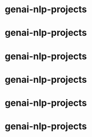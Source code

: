 # genai-nlp-projects
# genai-nlp-projects
# genai-nlp-projects
# genai-nlp-projects
# genai-nlp-projects
# genai-nlp-projects
